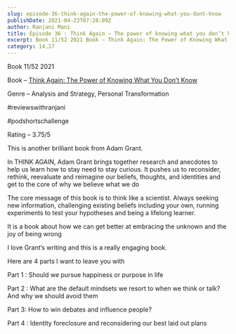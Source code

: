 ```yaml
---
slug: episode-36-think-again-the-power-of-knowing-what-you-dont-know
publishDate: 2021-04-23T07:28:09Z
author: Ranjani Mani
title: Episode 36 : Think Again – The power of knowing what you don’t know 
excerpt: Book 11/52 2021 Book – Think Again: The Power of Knowing What You Don’t Know Genre – Analysis and Strategy, Personal Transformation #reviewswithranjani #podshortschallenge Rating – 3.75/5 This is another brilliant book from Adam Grant. In THINK AGAIN, Adam Grant brings together research and anecdotes to help us learn how to stay need  ... 
category: 14,17
---
```


Book 11/52 2021

Book – [Think Again: The Power of Knowing What You Don’t Know](https://www.amazon.in/Think-Again-Power-Knowing-What/dp/0753553899/ref=sr%5F1%5F1?dchild=1&keywords=Think+again&qid=1619163581&sr=8-1)

  
Genre – Analysis and Strategy, Personal Transformation

#reviewswithranjani

#podshortschallenge

Rating – 3.75/5

This is another brilliant book from Adam Grant.

In THINK AGAIN, Adam Grant brings together research and anecdotes to help us learn how to stay need to stay curious. It pushes us to reconsider, rethink, reevaluate and reimagine our beliefs, thoughts, and identities and get to the core of why we believe what we do

The core message of this book is to think like a scientist. Always seeking new information, challenging existing beliefs including your own, running experiments to test your hypotheses and being a lifelong learner.

It is a book about how we can get better at embracing the unknown and the joy of being wrong

I love Grant’s writing and this is a really engaging book.

Here are 4 parts I want to leave you with

Part 1 : Should we pursue happiness or purpose in life

Part 2 : What are the default mindsets we resort to when we think or talk? And why we should avoid them

Part 3: How to win debates and influence people?

Part 4 : Identity foreclosure and reconsidering our best laid out plans